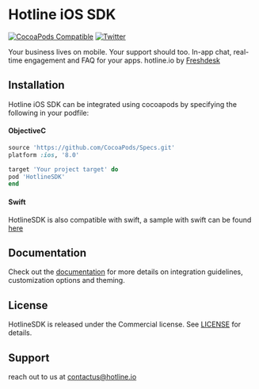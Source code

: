 Hotline iOS SDK
===============
[![CocoaPods Compatible](https://img.shields.io/cocoapods/v/HotlineSDK.svg)](https://cocoapods.org/pods/HotlineSDK)
[![Twitter](https://img.shields.io/badge/twitter-@GetHotline-orange.svg?style=flat)](https://twitter.com/GetHotline)

Your business lives on mobile. Your support should too. In-app chat, real-time engagement and FAQ for your apps. hotline.io by [Freshdesk](https://freshdesk.com)

## Installation
Hotline iOS SDK can be integrated using cocoapods by specifying the following in your podfile:

#### ObjectiveC

```ruby
source 'https://github.com/CocoaPods/Specs.git'
platform :ios, '8.0'

target 'Your project target' do
pod 'HotlineSDK'
end
```

#### Swift
HotlineSDK is also compatible with swift, a sample with swift can be found [here](https://github.com/freshdesk/hotline-samples/tree/master/SwiftSample)

## Documentation
Check out the [documentation](https://hotline.freshdesk.com/support/solutions/folders/9000152634) for more details on integration guidelines, customization options and theming.

## License
HotlineSDK is released under the Commercial license. See [LICENSE](https://github.com/freshdesk/hotline-ios/blob/master/HotlineSDK/LICENSE) for details.

## Support
reach out to us at contactus@hotline.io
